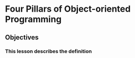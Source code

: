# Four Pillars of Object-oriented Programming

## Objectives

### This lesson describes the definition